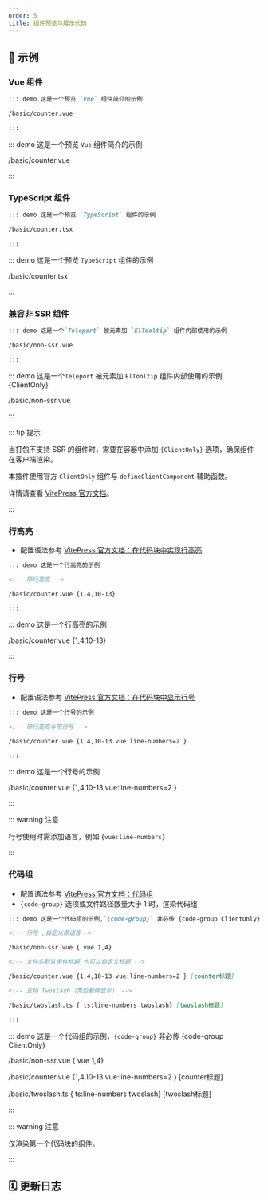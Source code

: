 ```yaml
---
order: 5
title: 组件预览与展示代码
---
```


<!-- @include: ../../../packages/demo-preview/README.md -->

## 📝 示例

### Vue 组件

```markdown
::: demo 这是一个预览 `Vue` 组件简介的示例

/basic/counter.vue

:::
```

::: demo 这是一个预览 `Vue` 组件简介的示例

/basic/counter.vue

:::

### TypeScript 组件

```markdown
::: demo 这是一个预览 `TypeScript` 组件的示例

/basic/counter.tsx

:::
```

::: demo 这是一个预览 `TypeScript` 组件的示例

/basic/counter.tsx

:::

### 兼容非 SSR 组件

```markdown
::: demo 这是一个`Teleport` 被元素加 `ElTooltip` 组件内部使用的示例

/basic/non-ssr.vue

:::
```

::: demo 这是一个`Teleport` 被元素加 `ElTooltip` 组件内部使用的示例 {ClientOnly}

/basic/non-ssr.vue

:::

::: tip 提示

当打包不支持 SSR 的组件时，需要在容器中添加 `{ClientOnly}` 选项，确保组件在客户端渲染。

本插件使用官方 `ClientOnly` 组件与 `defineClientComponent` 辅助函数。

详情请查看 [VitePress 官方文档](https://vitepress.dev/zh/guide/ssr-compat#defineclientcomponent)。

:::

### 行高亮

- 配置语法参考 [VitePress 官方文档：在代码块中实现行高亮](https://vitepress.dev/zh/guide/markdown#line-highlighting-in-code-blocks)

```markdown
::: demo 这是一个行高亮的示例

<!-- 带行高亮 -->

/basic/counter.vue {1,4,10-13}

:::
```

::: demo 这是一个行高亮的示例

/basic/counter.vue {1,4,10-13}

:::

### 行号

- 配置语法参考 [VitePress 官方文档：在代码块中显示行号](https://vitepress.dev/zh/guide/markdown#line-numbers)

```markdown
::: demo 这是一个行号的示例

<!-- 带行高亮与带行号 -->

/basic/counter.vue {1,4,10-13 vue:line-numbers=2 }

:::
```

::: demo 这是一个行号的示例

/basic/counter.vue {1,4,10-13 vue:line-numbers=2 }

:::

::: warning 注意

行号使用时需添加语言，例如 `{vue:line-numbers}`

:::

### 代码组

- 配置语法参考 [VitePress 官方文档：代码组](https://vitepress.dev/zh/guide/markdown#code-groups)
- `{code-group}` 选项或文件路径数量大于 1 时，渲染代码组

```markdown
::: demo 这是一个代码组的示例,`{code-group}` 非必传 {code-group ClientOnly}

<!-- 行号 ,自定义源语言-->

/basic/non-ssr.vue { vue 1,4}

<!-- 文件名默认用作标题,也可以自定义标题 -->

/basic/counter.vue {1,4,10-13 vue:line-numbers=2 } [counter标题]

<!-- 支持 Twoslash（类型悬停显示） -->

/basic/twoslash.ts { ts:line-numbers twoslash} [twoslash标题]

:::
```

::: demo 这是一个代码组的示例，`{code-group}` 非必传 {code-group ClientOnly}

/basic/non-ssr.vue { vue 1,4}

/basic/counter.vue {1,4,10-13 vue:line-numbers=2 } [counter标题]

/basic/twoslash.ts { ts:line-numbers twoslash} [twoslash标题]

:::

::: warning 注意

仅渲染第一个代码块的组件。

:::

## 🗓️ 更新日志

<!-- @include: ../../../packages/demo-preview/CHANGELOG.md -->
